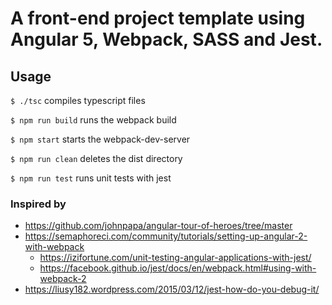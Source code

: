 # A front-end project template using Angular 5, Webpack, SASS and Jest.

## Usage

`$ ./tsc` compiles typescript files

`$ npm run build` runs the webpack build

`$ npm start` starts the webpack-dev-server

`$ npm run clean` deletes the dist directory

`$ npm run test` runs unit tests with jest

### Inspired by
  * https://github.com/johnpapa/angular-tour-of-heroes/tree/master
  * https://semaphoreci.com/community/tutorials/setting-up-angular-2-with-webpack
	* https://izifortune.com/unit-testing-angular-applications-with-jest/
	* https://facebook.github.io/jest/docs/en/webpack.html#using-with-webpack-2
  * https://liusy182.wordpress.com/2015/03/12/jest-how-do-you-debug-it/
